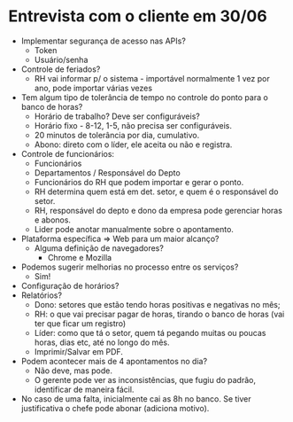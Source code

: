 # Entrevista com o cliente em 30/06

* Implementar segurança de acesso nas APIs?
  * Token
  * Usuário/senha
* Controle de feriados?
  * RH vai informar p/ o sistema - importável normalmente 1 vez por ano, pode importar várias vezes
* Tem algum tipo de tolerância de tempo no controle do ponto para o banco de horas?
  * Horário de trabalho? Deve ser configuráveis?
  * Horário fixo - 8-12, 1-5, não precisa ser configuráveis.
  * 20 minutos de tolerância por dia, cumulativo.
  * Abono: direto com o líder, ele aceita ou não e registra.
* Controle de funcionários:
  * Funcionários
  * Departamentos / Responsável do Depto
  * Funcionários do RH que podem importar e gerar o ponto.
  * RH determina quem está em det. setor, e quem é o responsável do setor.
  * RH, responsável do depto e dono da empresa pode gerenciar horas e abonos.
  * Lider pode anotar manualmente sobre o apontamento.
* Plataforma específica => Web para um maior alcanço?
  * Alguma definição de navegadores?
    * Chrome e Mozilla
* Podemos sugerir melhorias no processo entre os serviços?
  * Sim!
* Configuração de horários?
* Relatórios?
  * Dono: setores que estão tendo horas positivas e negativas no mês;
  * RH: o que vai precisar pagar de horas, tirando o banco de horas (vai ter que ficar um registro)
  * Líder: como que tá o setor, quem tá pegando muitas ou poucas horas, dias etc, até no longo do mês.
  * Imprimir/Salvar em PDF.
* Podem acontecer mais de 4 apontamentos no dia?
  * Não deve, mas pode.
  * O gerente pode ver as inconsistências, que fugiu do padrão, identificar de maneira fácil.
* No caso de uma falta, inicialmente cai as 8h no banco. Se tiver justificativa o chefe pode abonar (adiciona motivo).
